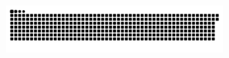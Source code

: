 <picture>
  <source media="(prefers-color-scheme: dark)" srcset="https://raw.githubusercontent.com/Siribio/Siribio/output/github-contribution-grid-snake-dark.svg">
  <source media="(prefers-color-scheme: light)" srcset="https://raw.githubusercontent.com/Siribio/Siribio/output/github-contribution-grid-snake.svg">
  <img alt="github contribution grid snake animation" src="https://raw.githubusercontent.com/Siribio/Siribio/output/github-contribution-grid-snake.svg">
</picture>

